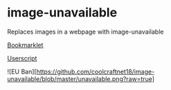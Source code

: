 # image-unavailable
Replaces images in a webpage with image-unavailable

[Bookmarklet](https://raw.githubusercontent.com/coolcraftnet18/image-unavailable/master/bookmarklet.js)

[Userscript](https://raw.githubusercontent.com/coolcraftnet18/image-unavailable/master/userscript.js)

![EU Ban][https://github.com/coolcraftnet18/image-unavailable/blob/master/unavailable.png?raw=true]
